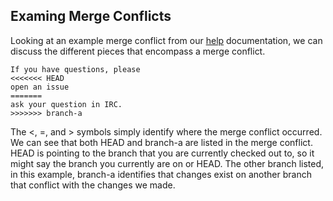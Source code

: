 [//]: # "This is used in both the CLI and Desktop course"

## Examing Merge Conflicts

Looking at an example merge conflict from our [help](https://help.github.com/articles/resolving-a-merge-conflict-using-the-command-line/) documentation, we can discuss the different pieces that encompass a merge conflict.

    If you have questions, please
    <<<<<<< HEAD
    open an issue
    =======
    ask your question in IRC.
    >>>>>>> branch-a

The <, =, and > symbols simply identify where the merge conflict occurred. We can see that both HEAD and branch-a are listed in the merge conflict. HEAD is pointing to the branch that you are currently checked out to, so it might say the branch you currently are on or HEAD. The other branch listed, in this example, branch-a identifies that changes exist on another branch that conflict with the changes we made.
